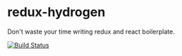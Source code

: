 # redux-hydrogen
Don't waste your time writing redux and react boilerplate.

[![Build Status](https://travis-ci.org/Lemonpeach/redux-hydrogen.svg?branch=master)](https://travis-ci.org/Lemonpeach/redux-hydrogen)
